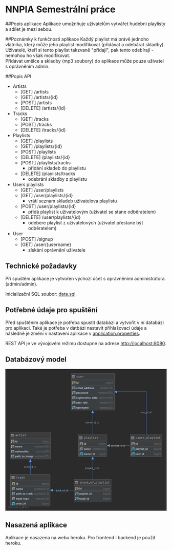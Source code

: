 # NNPIA Semestrální práce


##Popis aplikace
Aplikace umožnňuje uživatelům vytvářet hudební playlisty a sdílet je mezi sebou.


##Poznámky k funkčnosti aplikace
Každý playlist má právě jednoho vlatníka, který může jeho playlist modifikovat (přidávat a odebárat skladby).
Uživatelé, kteří si tento playlist takzvaně "přidají", pak tento odebírají - nemohou ho však modifikovat.
</br>
Přidávat umělce a skladby (mp3 soubory) do aplikace může pouze uživatel s oprávněním admin.


##Popis API
* Artists
    * [GET]     /artists
    * [GET]     /artists/{id}
    * [POST]    /artists
    * [DELETE]  /artists/{id}
* Tracks
    * [GET]     /tracks
    * [POST]    /tracks
    * [DELETE]  /tracks/{id}
* Playlists
    * [GET]     /playlists
    * [GET]     /playlists/{id}
    * [POST]    /playlists
    * [DELETE]  /playlists/{id}
    * [POST]    /playlists/tracks
        * přidání skladeb do playlistu
    * [DELETE]  /playlists/tracks
        * odebrání skladby z playlistu
* Users playlists
    * [GET]     /user/playlists
    * [GET]     /user/playlists/{id}
        * vrátí seznam skladeb uživatelova playlistu
    * [POST]    /user/playlists/{id}
        * přidá playlist k uživatelovým (uživatel se stane odběratelem)
    * [DELETE]  /user/playlists/{id}
        * odebere playlist z uživatelových (uživatel přestane být odběratelem)
* User
    * [POST]    /signup
    * [GET]     /user/{username}
        * získání oprávnění uživatele

## Technické požadavky
Při spuštění aplikace je vytvořen výchozí účet s oprávněními administrátora.
(admin/admin). 

Inicializační SQL soubor: [data.sql](src/main/resources/data.sql).

## Potřebné údaje pro spuštění

Před spuštěním aplikace je potřeba spustit databázi a vytvořit v ní databázi pro aplikaci.
Také je potřeba v datbázi nastavit přihlašovací údaje a následně je změni v nastavení aplikace
v [application.properties](src/main/resources/application.properties).

REST API je ve vývojovém režimu dostupné na adrese [http://localhost:8080](http://localhost:8080).

## Databázový model
![model](docs/diagram.png)

## Nasazená aplikace

Aplikace je nasazena na webu heroku. Pro frontend i backend je použit heroku.
